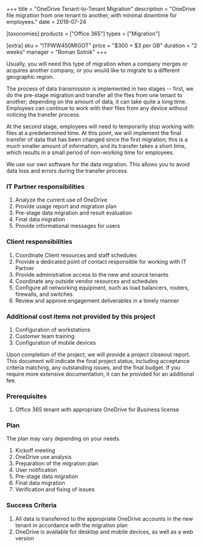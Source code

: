 +++
title = "OneDrive Tenant-to-Tenant Migration"
description = "OneDrive file migration from one tenant to another, with minimal downtime for employees."
date = 2019-07-24

[taxonomies]
products = ["Office 365"]
types = ["Migration"]

[extra]
sku = "ITPWW450MIGOT"
price = "$300 + $3 per GB"
duration = "2 weeks"
manager = "Roman Sotnik"
+++

Usually, you will need this type of migration when a company merges or
acquires another company, or you would like to migrate to a different
geographic region.

The process of data transmission is implemented in two stages -- first,
we do the pre-stage migration and transfer all the files from one tenant
to another; depending on the amount of data, it can take quite a long
time. Employees can continue to work with their files
from any device without noticing the transfer process.

At the second stage, employees will need to temporarily stop working 
with files at a predetermined time. At this point, we will implement the
final transfer of data that has been changed since the first migration;
this is a much smaller amount of information, and its transfer takes a
short time, which results in a small period of
non-working time for employees.

We use our own software for the data migration. This allows you to avoid
data loss and errors during the transfer process.

### IT Partner responsibilities

1.  Analyze the current use of OneDrive
2.  Provide usage report and migration plan
3.  Pre-stage data migration and result evaluation
4.  Final data migration
5.  Provide informational messages for users

### Client responsibilities

1.  Coordinate Client resources and staff schedules
2.  Provide a dedicated point of contact responsible for working with IT
    Partner
3.  Provide administrative access to the new and source tenants
4.  Coordinate any outside vendor resources and schedules
5.  Configure all networking equipment, such as load balancers, routers,
    firewalls, and switches
6.  Review and approve engagement deliverables in a timely manner

### Additional cost items not provided by this project

1.  Configuration of workstations
2.  Customer team training
3.  Configuration of mobile devices

Upon completion of the project, we will provide a project closeout
report. This document will indicate the final project status, including
acceptance criteria matching, any outstanding issues, and the final budget.
If you require more extensive documentation, it can be provided for an
additional fee.

### Prerequisites

1.  Office 365 tenant with appropriate OneDrive for Business license

### Plan

The plan may vary depending on your needs.

1.  Kickoff meeting
2.  OneDrive use analysis
3.  Preparation of the migration plan
4.  User notification
5.  Pre-stage data migration
6.  Final data migration
7.  Verification and fixing of issues

### Success Criteria

1.  All data is transferred to the appropriate OneDrive accounts in the
    new tenant in accordance with the migration plan
2.  OneDrive is available for desktop and mobile devices, as well as a
    web version

